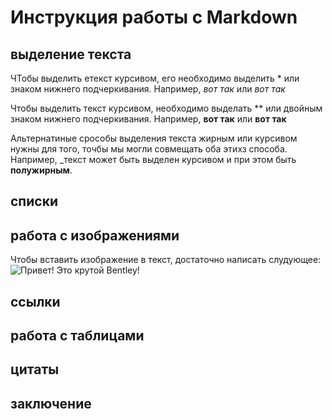 # Инструкция работы с Markdown 

## выделение текста

ЧТобы выделить етекст курсивом, его необходимо выделить * или знаком нижнего подчеркивания. Например, *вот так* или _вот так_

Чтобы выделить текст курсивом, необходимо выделать ** или двойным знаком нижнего подчеркивания. Например, **вот так** или __вот так__

Альтернатиные срособы выделения текста жирным или курсивом нужны для того, точбы мы могли совмещать оба этихз способа. Например, _текст может быть выделен курсивом и при этом быть **полужирным**.

## списки

## работа с изображениями

Чтобы вставить изображение в текст, достаточно написать слудующее:
![Привет! Это крутой Bentley!](02_Bentley_New_Flying_Spur_1920x1080.jpg)

## ссылки

## работа с таблицами

## цитаты

## заключение